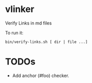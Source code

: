 # vlinker
Verify Links in md files

To run it:
```
bin/verify-links.sh [ dir | file ...]
```

# TODOs
- Add anchor (#foo) checker.
